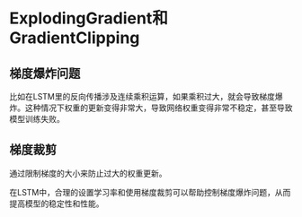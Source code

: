 # ExplodingGradient和GradientClipping
梯度爆炸问题
------

比如在LSTM里的反向传播涉及连续乘积运算，如果乘积过大，就会导致梯度爆炸。这种情况下权重的更新变得非常大，导致网络权重变得非常不稳定，甚至导致模型训练失败。

梯度裁剪
----

通过限制梯度的大小来防止过大的权重更新。

在LSTM中，合理的设置学习率和使用梯度裁剪可以帮助控制梯度爆炸问题，从而提高模型的稳定性和性能。